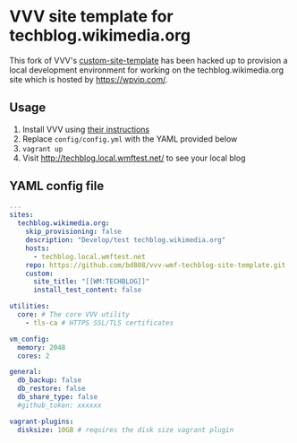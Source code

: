 VVV site template for techblog.wikimedia.org
============================================

This fork of VVV's [custom-site-template] has been hacked up to provision
a local development environment for working on the techblog.wikimedia.org site
which is hosted by https://wpvip.com/.

Usage
-----
1. Install VVV using [their instructions]
2. Replace `config/config.yml` with the YAML provided below
3. `vagrant up`
4. Visit http://techblog.local.wmftest.net/ to see your local blog

YAML config file
----------------
```yaml
---
sites:
  techblog.wikimedia.org:
    skip_provisioning: false
    description: "Develop/test techblog.wikimedia.org"
    hosts:
      - techblog.local.wmftest.net
    repo: https://github.com/bd808/vvv-wmf-techblog-site-template.git
    custom:
      site_title: "[[WM:TECHBLOG]]"
      install_test_content: false

utilities:
  core: # The core VVV utility
    - tls-ca # HTTPS SSL/TLS certificates

vm_config:
  memory: 2048
  cores: 2

general:
  db_backup: false
  db_restore: false
  db_share_type: false
  #github_token: xxxxxx

vagrant-plugins:
  disksize: 10GB # requires the disk size vagrant plugin
```

[custom-site-template]: https://github.com/Varying-Vagrant-Vagrants/custom-site-template
[their instructions]: https://varyingvagrantvagrants.org/docs/en-US/installation/
